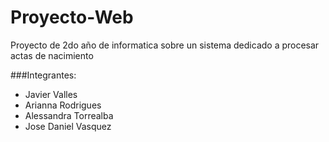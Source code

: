 # Proyecto-Web
Proyecto de 2do año de informatica sobre un sistema dedicado a procesar actas de nacimiento

###Integrantes:

- Javier Valles
- Arianna Rodrigues
- Alessandra Torrealba
- Jose Daniel Vasquez